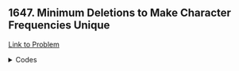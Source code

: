 <h2>1647. Minimum Deletions to Make Character Frequencies Unique</h2>

[Link to Problem](https://leetcode.com/problems/minimum-deletions-to-make-character-frequencies-unique)

<details><summary>Codes</summary>

```java
import java.util.NavigableSet;
import java.util.TreeSet;

public class LC1647 {
    public int minDeletions(String s) {
        NavigableSet<Integer> st = new TreeSet<>();
        int[] count = new int[26];
        int maxx = 0;
        for (int i = 0; i < s.length(); i++) {
            int ch = (int) s.charAt(i) - 97;
            count[ch]++;
            maxx = Math.max(maxx, count[ch]);
        }

        for (int i = 1; i <= maxx; i++) st.add(i);

        int answer = 0;
        for (int i = 0; i < 26; i++) {
            if (st.contains(count[i])) {
                st.remove(count[i]);
            } else {
                Integer getLower = st.lower(count[i]);
                if (getLower == null) answer += count[i];
                else {
                    answer += count[i] - getLower;
                    st.remove(getLower);
                }
            }
        }

        return answer;
    }
}
```

</details>
